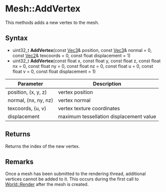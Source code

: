 # Mesh::AddVertex

This methods adds a new vertex to the mesh.

## Syntax

- uint32_t **AddVertex**(const [Vec3](Vec3.md)& position, const [Vec3](Vec3.md)& normal = 0, const [Vec2](Vec2.md)& texcoords = 0, const float displacement = 1)
- uint32_t **AddVertex**(const float x, const float y, const float z, const float nx = 0, const float ny = 0, const float nz = 0, const float u = 0, const float v = 0, const float displacement = 1)

| Parameter | Description |
|---|---|
| position, (x, y, z) | vertex position |
| normal, (nx, ny, nz) | vertex normal |
| texcoords, (u, v) | vertex texture coordinates |
| displacement | maximum tessellation displacement value |

## Returns

Returns the index of the new vertex.

## Remarks

Once a mesh has been submitted to the rendering thread, additional vertices cannot be added to it. This occurs during the first call to [World::Render](World_Render.md) after the mesh is created.
